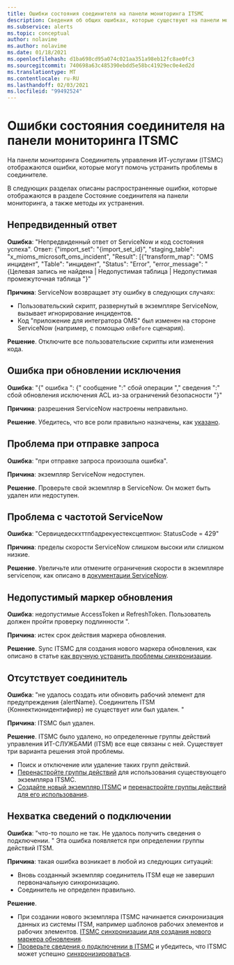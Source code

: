 ```yaml
---
title: Ошибки состояния соединителя на панели мониторинга ITSMC
description: Сведения об общих ошибках, которые существуют на панели мониторинга Соединитель управления ИТ-услугами.
ms.subservice: alerts
ms.topic: conceptual
author: nolavime
ms.author: nolavime
ms.date: 01/18/2021
ms.openlocfilehash: d1ba698cd95a074c021aa351a98eb12fc8ae0fc3
ms.sourcegitcommit: 740698a63c485390ebdd5e58bc41929ec0e4ed2d
ms.translationtype: MT
ms.contentlocale: ru-RU
ms.lasthandoff: 02/03/2021
ms.locfileid: "99492524"
---
```

# <a name="connector-status-errors-in-the-itsmc-dashboard"></a>Ошибки состояния соединителя на панели мониторинга ITSMC

На панели мониторинга Соединитель управления ИТ-услугами (ITSMC) отображаются ошибки, которые могут помочь устранить проблемы в соединителе.

В следующих разделах описаны распространенные ошибки, которые отображаются в разделе Состояние соединителя на панели мониторинга, а также методы их устранения.

## <a name="unexpected-response"></a>Непредвиденный ответ

**Ошибка**: "Непредвиденный ответ от ServiceNow и код состояния успеха". Ответ: {"import_set": "{import_set_id}", "staging_table": "x_mioms_microsoft_oms_incident", "Result": [{"transform_map": "OMS инцидент", "Table": "инцидент", "Status": "Error", "error_message": "{Целевая запись не найдена | Недопустимая таблица | Недопустимая промежуточная таблица "}"

**Причина**: ServiceNow возвращает эту ошибку в следующих случаях:

* Пользовательский скрипт, развернутый в экземпляре ServiceNow, вызывает игнорирование инцидентов.
* Код "приложение для интегратора OMS" был изменен на стороне ServiceNow (например, с помощью `onBefore` сценария).

**Решение**. Отключите все пользовательские скрипты или изменения кода.

## <a name="exception-update-failure"></a>Ошибка при обновлении исключения

**Ошибка**: "{" ошибка ": {" сообщение ":" сбой операции "," сведения ":" сбой обновления исключения ACL из-за ограничений безопасности "}"

**Причина**: разрешения ServiceNow настроены неправильно.

**Решение**. Убедитесь, что все роли правильно назначены, как [указано](itsmc-connections-servicenow.md#install-the-user-app-and-create-the-user-role).

## <a name="problem-sending-a-request"></a>Проблема при отправке запроса

**Ошибка**: "при отправке запроса произошла ошибка".

**Причина**: экземпляр ServiceNow недоступен.

**Решение**. Проверьте свой экземпляр в ServiceNow. Он может быть удален или недоступен.

## <a name="servicenow-rate-problem"></a>Проблема с частотой ServiceNow

**Ошибка**: "Сервицедескхттпбадрекуестексцептион: StatusCode = 429"

**Причина**: пределы скорости ServiceNow слишком высоки или слишком низкие.

**Решение**. Увеличьте или отмените ограничения скорости в экземпляре servicenow, как описано в [документации ServiceNow](https://docs.servicenow.com/bundle/london-application-development/page/integrate/inbound-rest/task/investigate-rate-limit-violations.html).

## <a name="invalid-refresh-token"></a>Недопустимый маркер обновления

**Ошибка**: недопустимые AccessToken и RefreshToken. Пользователь должен пройти проверку подлинности ".

**Причина**: истек срок действия маркера обновления.

**Решение**. Sync ITSMC для создания нового маркера обновления, как описано в статье [как вручную устранить проблемы синхронизации](./itsmc-resync-servicenow.md).

## <a name="missing-connector"></a>Отсутствует соединитель

**Ошибка**: "не удалось создать или обновить рабочий элемент для предупреждения {alertName}. Соединитель ITSM {Коннектионидентифиер} не существует или был удален. "

**Причина**: ITSMC был удален.

**Решение**. ITSMC было удалено, но определенные группы действий управления ИТ-СЛУЖБАМИ (ITSM) все еще связаны с ней. Существует три варианта решения этой проблемы.

* Поиск и отключение или удаление таких групп действий.
* [Перенастройте группы действий](./itsmc-definition.md#create-itsm-work-items-from-azure-alerts) для использования существующего экземпляра ITSMC.
* [Создайте новый экземпляр ITSMC](./itsmc-definition.md#create-an-itsm-connection) и [перенастройте группы действий для его использования](itsmc-definition.md#create-itsm-work-items-from-azure-alerts).

## <a name="lack-of-connection-details"></a>Нехватка сведений о подключении

**Ошибка**: "что-то пошло не так. Не удалось получить сведения о подключении. " Эта ошибка появляется при определении группы действий ITSM.

**Причина**: такая ошибка возникает в любой из следующих ситуаций:

* Вновь созданный экземпляр соединитель ITSM еще не завершил первоначальную синхронизацию.
* Соединитель не определен правильно.

**Решение**. 

* При создании нового экземпляра ITSMC начинается синхронизация данных из системы ITSM, например шаблонов рабочих элементов и рабочих элементов. [ITSMC синхронизации для создания нового маркера обновления](./itsmc-resync-servicenow.md).
* [Проверьте сведения о подключении в ITSMC](./itsmc-connections-servicenow.md#create-a-connection) и убедитесь, что ITSMC может успешно [синхронизироваться](./itsmc-resync-servicenow.md).
